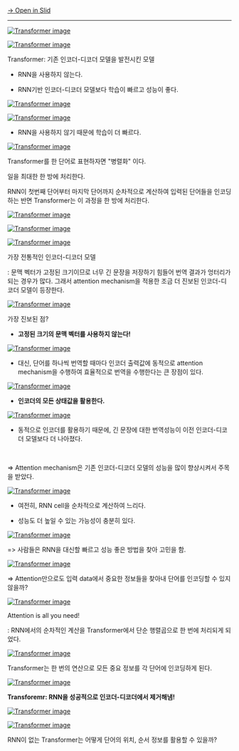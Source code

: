 [→ Open in Slid](https://app.slid.cc/docs/0b7e319955f54a21a01434cac9e3f942)


---

[![Transformer image](https://slid-users-assets-v1-seoul.s3.ap-northeast-2.amazonaws.com/public/capture_images/0b7e319955f54a21a01434cac9e3f942/32aaf78e-19b8-47df-93c8-cf566a9febc2.png)](https://app.slid.cc/vdocs/0b7e319955f54a21a01434cac9e3f942?v=d84c82456c6e4ef9ac0b474d676c1da7&start=3.440619020980835)

[![Transformer image](https://slid-users-assets-v1-seoul.s3.ap-northeast-2.amazonaws.com/public/capture_images/0b7e319955f54a21a01434cac9e3f942/ccdd40cc-e877-4e1c-bd82-0788e1204549.png)](https://app.slid.cc/vdocs/0b7e319955f54a21a01434cac9e3f942?v=d84c82456c6e4ef9ac0b474d676c1da7&start=11.545524975204469)


Transformer: 기존 인코더-디코더 모델을 발전시킨 모델

- RNN을 사용하지 않는다.

- RNN기반 인코더-디코더 모델보다 학습이 빠르고 성능이 좋다.

[![Transformer image](https://slid-users-assets-v1-seoul.s3.ap-northeast-2.amazonaws.com/public/capture_images/0b7e319955f54a21a01434cac9e3f942/be030659-8d75-4814-8d91-2fa9cf81836b.png)](https://app.slid.cc/vdocs/0b7e319955f54a21a01434cac9e3f942?v=d84c82456c6e4ef9ac0b474d676c1da7&start=26.564572980926513)

[![Transformer image](https://slid-users-assets-v1-seoul.s3.ap-northeast-2.amazonaws.com/public/capture_images/0b7e319955f54a21a01434cac9e3f942/b6d10e21-29a0-4f70-94d4-51e128283292.png)](https://app.slid.cc/vdocs/0b7e319955f54a21a01434cac9e3f942?v=d84c82456c6e4ef9ac0b474d676c1da7&start=38.06709821553039)

- RNN을 사용하지 않기 때문에 학습이 더 빠르다.

[![Transformer image](https://slid-users-assets-v1-seoul.s3.ap-northeast-2.amazonaws.com/public/capture_images/0b7e319955f54a21a01434cac9e3f942/674bf733-438f-433c-be91-40ca76ca309a.png)](https://app.slid.cc/vdocs/0b7e319955f54a21a01434cac9e3f942?v=d84c82456c6e4ef9ac0b474d676c1da7&start=48.14438692752075)


Transformer를 한 단어로 표현하자면 "병렬화" 이다.


일을 최대한 한 방에 처리한다.


RNN이 첫번째 단어부터 마지막 단어까지 순차적으로 계산하여 입력된 단어들을 인코딩 하는 반면 Transformer는 이 과정을 한 방에 처리한다.

[![Transformer image](https://slid-users-assets-v1-seoul.s3.ap-northeast-2.amazonaws.com/public/capture_images/0b7e319955f54a21a01434cac9e3f942/57069faf-00c1-46de-8c2e-37bac596b441.png)](https://app.slid.cc/vdocs/0b7e319955f54a21a01434cac9e3f942?v=d84c82456c6e4ef9ac0b474d676c1da7&start=83.51037710681152)

[![Transformer image](https://slid-users-assets-v1-seoul.s3.ap-northeast-2.amazonaws.com/public/capture_images/0b7e319955f54a21a01434cac9e3f942/fb967f37-1bf9-45e0-bbd0-a7fda9215043.png)](https://app.slid.cc/vdocs/0b7e319955f54a21a01434cac9e3f942?v=d84c82456c6e4ef9ac0b474d676c1da7&start=94.00820182833863)

[![Transformer image](https://slid-users-assets-v1-seoul.s3.ap-northeast-2.amazonaws.com/public/capture_images/0b7e319955f54a21a01434cac9e3f942/be31d37f-a3ab-4418-b405-e22a7a5c5d2e.png)](https://app.slid.cc/vdocs/0b7e319955f54a21a01434cac9e3f942?v=d84c82456c6e4ef9ac0b474d676c1da7&start=100.82392817166138)


가장 전통적인 인코더-디코더 모델


: 문맥 벡터가 고정된 크기이므로 너무 긴 문장을 저장하기 힘들어 번역 결과가 엉터리가 되는 경우가 많다. 그래서 attention mechanism을 적용한 조금 더 진보된 인코더-디코더 모델이 등장한다.

[![Transformer image](https://slid-users-assets-v1-seoul.s3.ap-northeast-2.amazonaws.com/public/capture_images/0b7e319955f54a21a01434cac9e3f942/cf1bddbd-95df-4e0f-81e5-e6faaedbeb6d.png)](https://app.slid.cc/vdocs/0b7e319955f54a21a01434cac9e3f942?v=d84c82456c6e4ef9ac0b474d676c1da7&start=142.463961)


가장 진보된 점?

- **고정된 크기의 문맥 벡터를 사용하지 않는다!**

[![Transformer image](https://slid-users-assets-v1-seoul.s3.ap-northeast-2.amazonaws.com/public/capture_images/0b7e319955f54a21a01434cac9e3f942/b3aaaa82-b212-4bf5-af11-8077012aeba1.png)](https://app.slid.cc/vdocs/0b7e319955f54a21a01434cac9e3f942?v=d84c82456c6e4ef9ac0b474d676c1da7&start=154.7482350782013)

- 대신, 단어를 하나씩 번역할 때마다 인코더 출력값에 동적으로 attention mechanism을 수행하여 효율적으로 번역을 수행한다는 큰 장점이 있다.

[![Transformer image](https://slid-users-assets-v1-seoul.s3.ap-northeast-2.amazonaws.com/public/capture_images/0b7e319955f54a21a01434cac9e3f942/3fdb28c9-ec0e-4775-813a-151db096ba81.png)](https://app.slid.cc/vdocs/0b7e319955f54a21a01434cac9e3f942?v=d84c82456c6e4ef9ac0b474d676c1da7&start=162.876408)

  - **인코더의 모든 상태값을 활용한다.**

[![Transformer image](https://slid-users-assets-v1-seoul.s3.ap-northeast-2.amazonaws.com/public/capture_images/0b7e319955f54a21a01434cac9e3f942/eaf1f076-b2ae-4397-a702-13f660e2d453.png)](https://app.slid.cc/vdocs/0b7e319955f54a21a01434cac9e3f942?v=d84c82456c6e4ef9ac0b474d676c1da7&start=172.2134560305176)

  - 동적으로 인코더를 활용하기 때문에, 긴 문장에 대한 번역성능이 이전 인코더-디코더 모델보다 더 나아졌다.


‏‏‎ ‎


\=> Attention mechanism은 기존 인코더-디코더 모델의 성능을 많이 향상시켜서 주목을 받았다.

[![Transformer image](https://slid-users-assets-v1-seoul.s3.ap-northeast-2.amazonaws.com/public/capture_images/0b7e319955f54a21a01434cac9e3f942/f69d6d15-edbc-4372-af72-3b0d4836cf12.png)](https://app.slid.cc/vdocs/0b7e319955f54a21a01434cac9e3f942?v=d84c82456c6e4ef9ac0b474d676c1da7&start=184.6581050152588)

- 여전히, RNN cell을 순차적으로 계산하여 느리다.

- 성능도 더 높일 수 있는 가능성이 충분히 있다.

[![Transformer image](https://slid-users-assets-v1-seoul.s3.ap-northeast-2.amazonaws.com/public/capture_images/0b7e319955f54a21a01434cac9e3f942/fa8186da-390a-4d13-b4ea-6322cd6894ea.png)](https://app.slid.cc/vdocs/0b7e319955f54a21a01434cac9e3f942?v=d84c82456c6e4ef9ac0b474d676c1da7&start=193.51659208773805)


\=> 사람들은 RNN을 대신할 빠르고 성능 좋은 방법을 찾아 고민을 함.

[![Transformer image](https://slid-users-assets-v1-seoul.s3.ap-northeast-2.amazonaws.com/public/capture_images/0b7e319955f54a21a01434cac9e3f942/ea8ced30-fe3f-4862-91cf-6603315f3550.png)](https://app.slid.cc/vdocs/0b7e319955f54a21a01434cac9e3f942?v=d84c82456c6e4ef9ac0b474d676c1da7&start=197.53703602098082)


\=> Attention만으로도 입력 data에서 중요한 정보들을 찾아내 단어를 인코딩할 수 있지 않을까?

[![Transformer image](https://slid-users-assets-v1-seoul.s3.ap-northeast-2.amazonaws.com/public/capture_images/0b7e319955f54a21a01434cac9e3f942/4b7ee3bc-6356-4ee8-bfe5-2a560233e5da.png)](https://app.slid.cc/vdocs/0b7e319955f54a21a01434cac9e3f942?v=d84c82456c6e4ef9ac0b474d676c1da7&start=205.0068220743866)


Attention is all you need!


: RNN에서의 순차적인 계산을 Transformer에서 단순 행렬곱으로 한 번에 처리되게 되었다.

[![Transformer image](https://slid-users-assets-v1-seoul.s3.ap-northeast-2.amazonaws.com/public/capture_images/0b7e319955f54a21a01434cac9e3f942/cfa694da-ff41-4e3d-abc5-79c3ba2f3680.png)](https://app.slid.cc/vdocs/0b7e319955f54a21a01434cac9e3f942?v=d84c82456c6e4ef9ac0b474d676c1da7&start=218.80397508773802)


Transformer는 한 번의 연산으로 모든 중요 정보를 각 단어에 인코딩하게 된다.

[![Transformer image](https://slid-users-assets-v1-seoul.s3.ap-northeast-2.amazonaws.com/public/capture_images/0b7e319955f54a21a01434cac9e3f942/89a5cc38-429b-46e8-b280-bd9e19a7f1be.png)](https://app.slid.cc/vdocs/0b7e319955f54a21a01434cac9e3f942?v=d84c82456c6e4ef9ac0b474d676c1da7&start=222.6504560629425)


**Transforemr: RNN을 성공적으로 인코더-디코더에서 제거해냄!**

[![Transformer image](https://slid-users-assets-v1-seoul.s3.ap-northeast-2.amazonaws.com/public/capture_images/0b7e319955f54a21a01434cac9e3f942/7d779f80-c583-425f-80b3-1041c3f202cb.png)](https://app.slid.cc/vdocs/0b7e319955f54a21a01434cac9e3f942?v=d84c82456c6e4ef9ac0b474d676c1da7&start=251.4791071296997)

[![Transformer image](https://slid-users-assets-v1-seoul.s3.ap-northeast-2.amazonaws.com/public/capture_images/0b7e319955f54a21a01434cac9e3f942/5f1b2b85-6542-4d3c-9c06-893370cd9219.png)](https://app.slid.cc/vdocs/0b7e319955f54a21a01434cac9e3f942?v=d84c82456c6e4ef9ac0b474d676c1da7&start=273.2505009694824)


RNN이 없는 Transformer는 어떻게 단어의 위치, 순서 정보를 활용할 수 있을까?


‏‏‎ ‎
